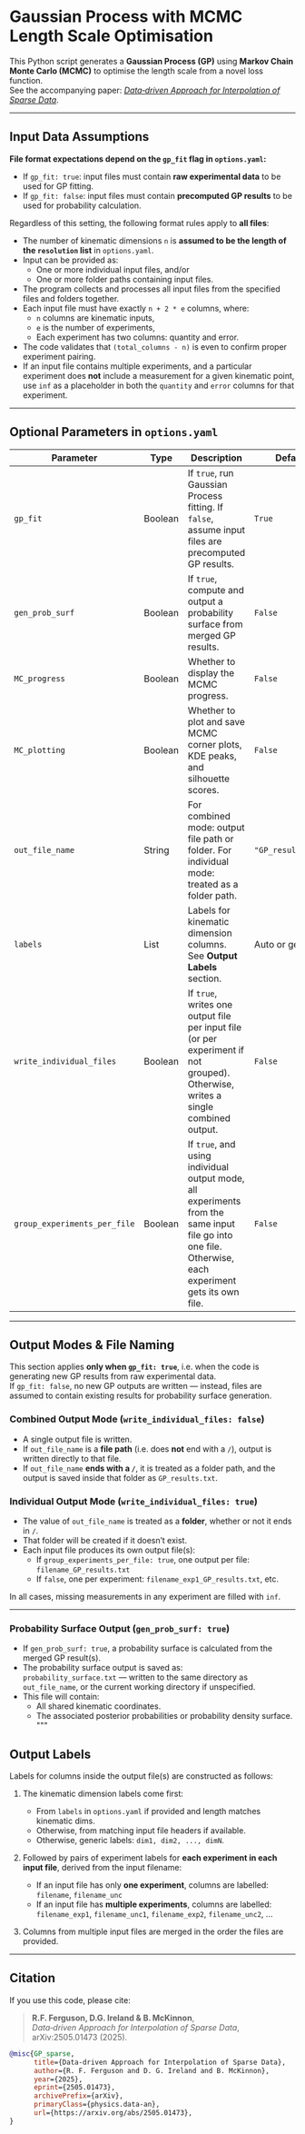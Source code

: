 
# Gaussian Process with MCMC Length Scale Optimisation

This Python script generates a **Gaussian Process (GP)** using **Markov Chain Monte Carlo (MCMC)** to optimise the length scale from a novel loss function.  
See the accompanying paper: [*Data‑driven Approach for Interpolation of Sparse Data*](https://arxiv.org/abs/2505.01473).

---
## Input Data Assumptions

**File format expectations depend on the `gp_fit` flag in `options.yaml`:**
- If `gp_fit: true`: input files must contain **raw experimental data** to be used for GP fitting.
- If `gp_fit: false`: input files must contain **precomputed GP results** to be used for probability calculation.

Regardless of this setting, the following format rules apply to **all files**:

- The number of kinematic dimensions `n` is **assumed to be the length of the `resolution` list** in `options.yaml`.
- Input can be provided as:
  - One or more individual input files, and/or
  - One or more folder paths containing input files.
- The program collects and processes all input files from the specified files and folders together.
- Each input file must have exactly `n + 2 * e` columns, where:
  - `n` columns are kinematic inputs,
  - `e` is the number of experiments,
  - Each experiment has two columns: quantity and error.
- The code validates that `(total_columns - n)` is even to confirm proper experiment pairing.
- If an input file contains multiple experiments, and a particular experiment does **not** include a measurement for a given kinematic point, use `inf` as a placeholder in both the `quantity` and `error` columns for that experiment.

---

## Optional Parameters in `options.yaml`

| Parameter                  | Type    | Description                                                                                                                                              | Default             |
|---------------------------|---------|----------------------------------------------------------------------------------------------------------------------------------------------------------|---------------------|
| `gp_fit`                  | Boolean | If `true`, run Gaussian Process fitting. If `false`, assume input files are precomputed GP results.                                                     | `True`              |
| `gen_prob_surf`           | Boolean | If `true`, compute and output a probability surface from merged GP results.                                                                              | `False`             |
| `MC_progress`             | Boolean | Whether to display the MCMC progress.                                                                                                                    | `False`             |
| `MC_plotting`             | Boolean | Whether to plot and save MCMC corner plots, KDE peaks, and silhouette scores.                                                                            | `False`             |
| `out_file_name`           | String  | For combined mode: output file path or folder. For individual mode: treated as a folder path.                                                            | `"GP_results.txt"`  |
| `labels`                  | List    | Labels for kinematic dimension columns. See **Output Labels** section.                                                                                   | Auto or generic     |
| `write_individual_files`  | Boolean | If `true`, writes one output file per input file (or per experiment if not grouped). Otherwise, writes a single combined output.                        | `False`             |
| `group_experiments_per_file` | Boolean | If `true`, and using individual output mode, all experiments from the same input file go into one file. Otherwise, each experiment gets its own file. | `False`             |

---

## Output Modes & File Naming

This section applies **only when `gp_fit: true`**, i.e. when the code is generating new GP results from raw experimental data.  
If `gp_fit: false`, no new GP outputs are written — instead, files are assumed to contain existing results for probability surface generation.

### Combined Output Mode (`write_individual_files: false`)

- A single output file is written.
- If `out_file_name` is a **file path** (i.e. does **not** end with a `/`), output is written directly to that file.
- If `out_file_name` **ends with a `/`**, it is treated as a folder path, and the output is saved inside that folder as `GP_results.txt`.

### Individual Output Mode (`write_individual_files: true`)

- The value of `out_file_name` is treated as a **folder**, whether or not it ends in `/`.
- That folder will be created if it doesn’t exist.
- Each input file produces its own output file(s):
  - If `group_experiments_per_file: true`, one output per file: `filename_GP_results.txt`
  - If `false`, one per experiment: `filename_exp1_GP_results.txt`, etc.

In all cases, missing measurements in any experiment are filled with `inf`.

---

### Probability Surface Output (`gen_prob_surf: true`)

- If `gen_prob_surf: true`, a probability surface is calculated from the merged GP result(s).
- The probability surface output is saved as:  
  `probability_surface.txt` — written to the same directory as `out_file_name`, or the current working directory if unspecified.
- This file will contain:
  - All shared kinematic coordinates.
  - The associated posterior probabilities or probability density surface.
"""


## Output Labels

Labels for columns inside the output file(s) are constructed as follows:

1. The kinematic dimension labels come first:
   - From `labels` in `options.yaml` if provided and length matches kinematic dims.
   - Otherwise, from matching input file headers if available.
   - Otherwise, generic labels: `dim1, dim2, ..., dimN`.

2. Followed by pairs of experiment labels for **each experiment in each input file**, derived from the input filename:  
   - If an input file has only **one experiment**, columns are labelled:  
        `filename`, `filename_unc`
   - If an input file has **multiple experiments**, columns are labelled:  
        `filename_exp1`, `filename_unc1`, `filename_exp2`, `filename_unc2`, ...

3. Columns from multiple input files are merged in the order the files are provided.

---

## Citation

If you use this code, please cite:

> **R.F. Ferguson, D.G. Ireland & B. McKinnon**,  
> *Data‑driven Approach for Interpolation of Sparse Data*,  
> arXiv:2505.01473 (2025).

```bibtex
@misc{GP_sparse,
      title={Data-driven Approach for Interpolation of Sparse Data}, 
      author={R. F. Ferguson and D. G. Ireland and B. McKinnon},
      year={2025},
      eprint={2505.01473},
      archivePrefix={arXiv},
      primaryClass={physics.data-an},
      url={https://arxiv.org/abs/2505.01473}, 
}
```
